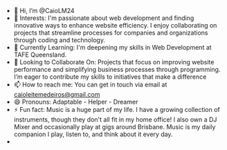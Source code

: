 - 👋 Hi, I’m @CaioLM24
- 👀 Interests: I'm passionate about web development and finding innovative ways to enhance website efficiency. I enjoy collaborating on projects that streamline processes for companies and organizations through coding and technology.
- 🌱 Currently Learning: I'm deepening my skills in Web Development at TAFE Queensland.
- 💞️ Looking to Collaborate On:  Projects that focus on improving website performance and simplifying business processes through programming. I’m eager to contribute my skills to initiatives that make a difference
- 📫 How to reach me: You can get in touch via email at caioleitemedeiros@gmail.com
- 😄 Pronouns: Adaptable - Helper - Dreamer 
- ⚡ Fun fact: Music is a huge part of my life. I have a growing collection of instruments, though they don't all fit in my home office! I also own a DJ Mixer and occasionally play at gigs around Brisbane. Music is my daily companion I play, listen to, and think about it every day.
- <!---
CaioLM24/CaioLM24 is a ✨ special ✨ repository because its `README.md` (this file) appears on your GitHub profile.
You can click the Preview link to take a look at your changes.
--->
